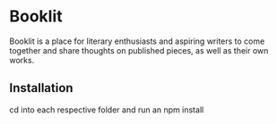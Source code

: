 # Booklit

Booklit is a place for literary enthusiasts and aspiring writers to come together and share thoughts on published pieces, as well as their own works.

## Installation

cd into each respective folder and run an npm install



